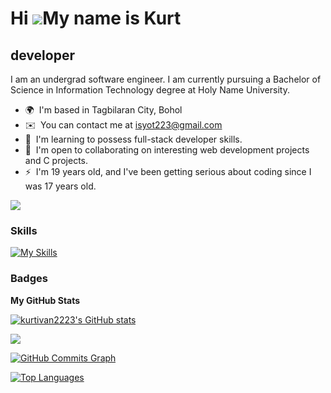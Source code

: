 Hi ![](https://user-images.githubusercontent.com/18350557/176309783-0785949b-9127-417c-8b55-ab5a4333674e.gif)My name is Kurt
============================================================================================================================================

developer
------------------

I am an undergrad software engineer. I am currently pursuing a Bachelor of Science in Information Technology degree at Holy Name University.

* 🌍  I'm based in Tagbilaran City, Bohol
* ✉️  You can contact me at [isyot223@gmail.com](mailto:isyot223@gmail.com)
* 🧠  I'm learning to possess full-stack developer skills.
* 🤝  I'm open to collaborating on interesting web development projects and C projects.
* ⚡  I'm 19 years old, and I've been getting serious about coding since I was 17 years old.

<a href="https://www.github.com/kurtivan2223" target="_blank" rel="noreferrer"><img
src="https://img.shields.io/github/followers/kurtivan2223?logo=github&style=for-the-badge&color=0891b2&labelColor=1c1917" /></a>

### Skills
[![My Skills](https://skillicons.dev/icons?i=js,html,css,c,c++,c#,python,java,php,lua)](https://skillicons.dev)

### Badges

<b>My GitHub Stats</b>

<a href="http://www.github.com/kurtivan2223"><img src="https://github-readme-stats.vercel.app/api?username=kurtivan2223&show_icons=true&hide=&count_private=true&title_color=0891b2&text_color=ffffff&icon_color=0891b2&bg_color=1c1917&hide_border=true&show_icons=true" alt="kurtivan2223's GitHub stats" /></a>

<a href="http://www.github.com/kurtivan2223"><img src="https://github-readme-streak-stats.herokuapp.com/?user=kurtivan2223&stroke=ffffff&background=1c1917&ring=0891b2&fire=0891b2&currStreakNum=ffffff&currStreakLabel=0891b2&sideNums=ffffff&sideLabels=ffffff&dates=ffffff&hide_border=true" /></a>

<a href="http://www.github.com/kurtivan2223"><img src="https://github-readme-activity-graph.cyclic.app/graph?username=kurtivan2223&bg_color=1c1917&color=ffffff&line=0891b2&point=ffffff&area_color=1c1917&area=true&hide_border=true&custom_title=GitHub%20Commits%20Graph" alt="GitHub Commits Graph" /></a>

<a href="https://github.com/kurtivan2223" align="left"><img src="https://github-readme-stats.vercel.app/api/top-langs/?username=kurtivan2223&langs_count=10&title_color=0891b2&text_color=ffffff&icon_color=0891b2&bg_color=1c1917&hide_border=true&locale=en&custom_title=Top%20%Languages" alt="Top Languages" /></a>

